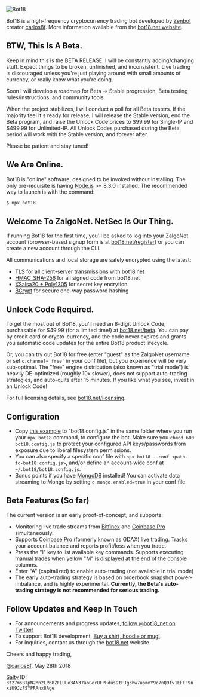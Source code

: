 ![Bot18](https://bot18.net/assets/bot18_logo_light.png)

Bot18 is a high-frequency cryptocurrency trading bot developed by [Zenbot](https://github.com/DeviaVir/zenbot) creator [carlos8f](https://github.com/carlos8f). More information available from the [bot18.net website](https://bot18.net/).

## BTW, This Is A Beta.

Keep in mind this is the BETA RELEASE. I will be constantly adding/changing stuff. Expect things to be broken, unfinished, and inconsistent. Live trading is discouraged unless you're just playing around with small amounts of currency, or really know what you're doing.

Soon I will develop a roadmap for Beta -> Stable progression, Beta testing rules/instructions, and community tools.

When the project stabilizes, I will conduct a poll for all Beta testers. If the majority feel it's ready for release, I will release the Stable version, end the Beta program, and raise the Unlock Code prices to $99.99 for Single-IP and $499.99 for Unlimited-IP. All Unlock Codes purchased during the Beta period will work with the Stable version, and forever after.

Please be patient and stay tuned!

## We Are Online.

Bot18 is "online" software, designed to be invoked without installing. The only pre-requisite is having [Node.js](https://nodejs.org/) >= 8.3.0 installed. The recommended way to launch is with the command:

```sh
$ npx bot18
```

## Welcome To ZalgoNet. NetSec Is Our Thing.

If running Bot18 for the first time, you'll be asked to log into your ZalgoNet account (browser-based signup form is at [bot18.net/register](https://bot18.net/register)) or you can create a new account through the CLI.

All communications and local storage are safely encrypted using the latest:

- TLS for all client-server transmissions with bot18.net
- [HMAC_SHA-256](http://nacl.cr.yp.to/auth.html) for all signed code from bot18.net
- [XSalsa20 + Poly1305](http://nacl.cr.yp.to/secretbox.html) for secret key encrytion
- [BCrypt](https://en.wikipedia.org/wiki/Bcrypt) for secure one-way password hashing

## Unlock Code Required.

To get the most out of Bot18, you'll need an 8-digit Unlock Code, purchasable for $49.99 (for a limited time!) at [bot18.net/beta](https://bot18.net/beta). You can pay by credit card or crypto-currency, and the code never expires and grants you automatic code updates for the entire Bot18 product lifecycle.

Or, you can try out Bot18 for free (enter "guest" as the ZalgoNet username or set `c.channel='free'` in your conf file), but you experience will be very sub-optimal. The "free" engine distribution (also known as "trial mode") is heavily DE-optimized (roughly 10x slower), does not support auto-trading strategies, and auto-quits after 15 minutes. If you like what you see, invest in an Unlock Code!

For full licensing details, see [bot18.net/licensing](https://bot18.net/licensing).

## Configuration

- Copy [this example](https://gist.githubusercontent.com/carlos8f/93210d8347d74cc2fa1ffa1a4558aba5/raw/bot18.config-sample.js) to "bot18.config.js" in the same folder where you run your `npx bot18` command, to configure the bot. Make sure you `chmod 600 bot18.config.js` to protect your configured API keys/passwords from exposure due to liberal filesystem permissions.
- You can also specify a specific conf file with `npx bot18 --conf <path-to-bot18.config.js>`, and/or define an account-wide conf at `~/.bot18/bot18.config.js`.
- Bonus points if you have [MongoDB](https://www.mongodb.com) installed! You can activate data streaming to Mongo by setting `c.mongo.enabled=true` in your conf file.

## Beta Features (So far)

The current version is an early proof-of-concept, and supports:

  - Monitoring live trade streams from [Bitfinex](https://www.bitfinex.com/) and [Coinbase Pro](https://pro.coinbase.com/) simultaneously.
  - Supports [Coinbase Pro](https://pro.coinbase.com/) (formerly known as GDAX) live trading. Tracks your account balance and reports profit/loss when you trade.
  - Press the "l" key to list available key commands. Supports executing manual trades when yellow "M" is displayed at the end of the console columns.
  - Enter "A" (capitalized) to enable auto-trading (not available in trial mode)
  - The early auto-trading strategy is based on orderbook snapshot power-imbalance, and is highly experimental. **Currently, the Beta's auto-trading strategy is not recommended for serious trading.**

## Follow Updates and Keep In Touch

- For announcements and progress updates, [follow @bot18_net on Twitter!](https://twitter.com/bot18_net)
- To support Bot18 development, [Buy a shirt, hoodie or mug!](https://shop.bot18.net/)
- For inquiries, contact us through the [bot18.net](https://bot18.net) website.

Cheers and happy trading,

[@carlos8f](https://github.com/carlos8f), May 28th 2018

[Salty](https://github.com/carlos8f/salty) ID: `3t27msBTpN2Mn2LP68ZFLUUo3AN37aoGerUFPHdus9tFJg3hw7upmnY9c7nQ9fv1EFFF9nxiU9JzFSYPRAnx8Age`
